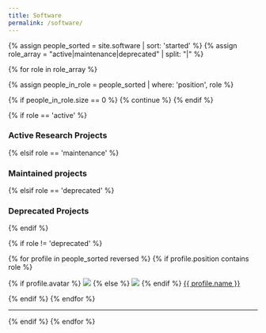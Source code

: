 ```yaml
---
title: Software
permalink: /software/
---
```


{% assign people_sorted = site.software | sort: 'started' %}
{% assign role_array = "active|maintenance|deprecated" | split: "|" %}

{% for role in role_array %}

{% assign people_in_role = people_sorted | where: 'position', role %}

<!-- Skip section if there's nobody -->
{% if people_in_role.size == 0 %}
  {% continue %}
{% endif %}

<div class="pos_header">
{% if role == 'active' %}
<h3>Active Research Projects</h3>
 {% elsif role == 'maintenance' %}
<h3>Maintained projects</h3>
 {% elsif role == 'deprecated' %}
<h3>Deprecated Projects</h3>
{% endif %}
</div>

{% if role != 'deprecated' %}
<div class="content list people">
  {% for profile in people_sorted reversed %}
    {% if profile.position contains role %}
      <div class="list-item-people">
        <p class="list-post-title">
          {% if profile.avatar %}
            <a href="{{ site.baseurl }}{{ profile.url }}"><img class="profile-thumbnail" src="{{site.baseurl}}/images/software/{{profile.avatar}}"></a>
          {% else %}
            <a href="{{ site.baseurl }}{{ profile.url }}"><img class="profile-thumbnail" src="http://evansheline.com/wp-content/uploads/2011/02/facebook-Storm-Trooper.jpg"></a>
          {% endif %}
          <a class="name" href="{{ site.baseurl }}{{ profile.url }}">{{ profile.name }}</a>
        </p>
      </div>    
    {% endif %}
  {% endfor %}
</div>
<hr>

{% endif %}
{% endfor %}
